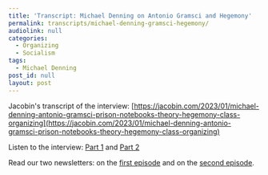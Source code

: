 ```yaml
---
title: 'Transcript: Michael Denning on Antonio Gramsci and Hegemony'
permalink: transcripts/michael-denning-gramsci-hegemony/
audiolink: null
categories:
  - Organizing
  - Socialism
tags:
  - Michael Denning
post_id: null
layout: post
---
```


Jacobin's transcript of the interview: [https://jacobin.com/2023/01/michael-denning-antonio-gramsci-prison-notebooks-theory-hegemony-class-organizing](https://jacobin.com/2023/01/michael-denning-antonio-gramsci-prison-notebooks-theory-hegemony-class-organizing)

Listen to the interview: [Part 1](https://thedigradio.com/podcast/gramsci-hegemony-w-michael-denning) and [Part 2](https://thedigradio.com/podcast/gramsci-organization-crisis-w-michael-denning)

Read our two newsletters: on the [first episode](https://thedigradio.com/newsletter54) and on the [second episode](https://thedigradio.com/newsletter55).

